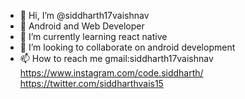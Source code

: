- 👋 Hi, I’m @siddharth17vaishnav
- 👀 Android and Web Developer
- 🌱 I’m currently learning react native
- 💞️ I’m looking to collaborate on android development
- 📫 How to reach me 
  gmail:siddharth17vaishnav
  https://www.instagram.com/code.siddharth/
  https://twitter.com/siddharthvais15

<!---
siddharth17vaishnav/siddharth17vaishnav is a ✨ special ✨ repository because its `README.md` (this file) appears on your GitHub profile.
You can click the Preview link to take a look at your changes.
--->
